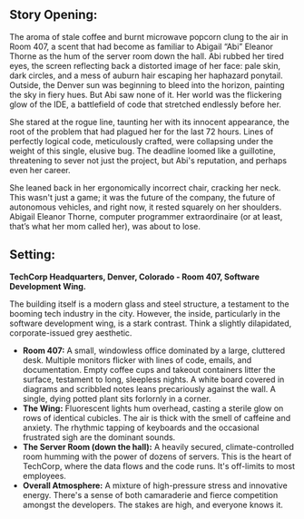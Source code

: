 ## Story Opening:

The aroma of stale coffee and burnt microwave popcorn clung to the air in Room 407, a scent that had become as familiar to Abigail “Abi” Eleanor Thorne as the hum of the server room down the hall. Abi rubbed her tired eyes, the screen reflecting back a distorted image of her face: pale skin, dark circles, and a mess of auburn hair escaping her haphazard ponytail. Outside, the Denver sun was beginning to bleed into the horizon, painting the sky in fiery hues. But Abi saw none of it. Her world was the flickering glow of the IDE, a battlefield of code that stretched endlessly before her.

She stared at the rogue line, taunting her with its innocent appearance, the root of the problem that had plagued her for the last 72 hours. Lines of perfectly logical code, meticulously crafted, were collapsing under the weight of this single, elusive bug. The deadline loomed like a guillotine, threatening to sever not just the project, but Abi's reputation, and perhaps even her career.

She leaned back in her ergonomically incorrect chair, cracking her neck. This wasn't just a game; it was the future of the company, the future of autonomous vehicles, and right now, it rested squarely on her shoulders. Abigail Eleanor Thorne, computer programmer extraordinaire (or at least, that’s what her mom called her), was about to lose.

## Setting:

**TechCorp Headquarters, Denver, Colorado - Room 407, Software Development Wing.**

The building itself is a modern glass and steel structure, a testament to the booming tech industry in the city. However, the inside, particularly in the software development wing, is a stark contrast. Think a slightly dilapidated, corporate-issued grey aesthetic.

*   **Room 407:** A small, windowless office dominated by a large, cluttered desk. Multiple monitors flicker with lines of code, emails, and documentation. Empty coffee cups and takeout containers litter the surface, testament to long, sleepless nights. A white board covered in diagrams and scribbled notes leans precariously against the wall. A single, dying potted plant sits forlornly in a corner.
*   **The Wing:** Fluorescent lights hum overhead, casting a sterile glow on rows of identical cubicles. The air is thick with the smell of caffeine and anxiety. The rhythmic tapping of keyboards and the occasional frustrated sigh are the dominant sounds.
*   **The Server Room (down the hall):** A heavily secured, climate-controlled room humming with the power of dozens of servers. This is the heart of TechCorp, where the data flows and the code runs. It's off-limits to most employees.
*   **Overall Atmosphere:** A mixture of high-pressure stress and innovative energy. There's a sense of both camaraderie and fierce competition amongst the developers. The stakes are high, and everyone knows it.
